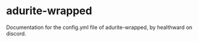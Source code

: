 # adurite-wrapped
Documentation for the config.yml file of adurite-wrapped, by healthward on discord.
